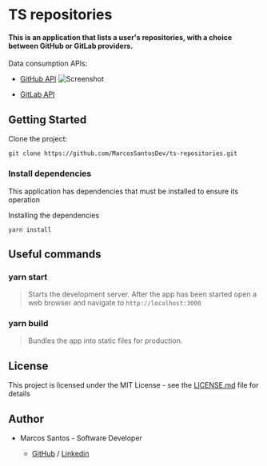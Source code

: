 # TS repositories

#### This is an application that lists a user's repositories, with a choice between GitHub or GitLab providers.
Data consumption APIs:
- [GitHub API](https://developer.github.com/v3/)
![Screenshot](https://user-images.githubusercontent.com/26147340/95765529-6a186000-0c88-11eb-8683-98fb493a2aef.png)

- [GitLab API](https://docs.gitlab.com/ee/api/)

## Getting Started

Clone the project:

```
git clone https://github.com/MarcosSantosDev/ts-repositories.git
```

### Install dependencies

This application has dependencies that must be installed to ensure its operation

Installing the dependencies

```
yarn install
```

## Useful commands

### yarn start
> Starts the development server.
After the app has been started open a web browser and navigate to `http://localhost:3000`

### yarn build
> Bundles the app into static files for production.

## License

This project is licensed under the MIT License - see the [LICENSE.md](LICENSE.md) file for details

## Author

- Marcos Santos - Software Developer 

  - [GitHub](https://github.com/MarcosSantosDev) / [Linkedin](https://www.linkedin.com/in/marcossantosdev/)

